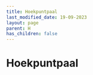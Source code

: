 ```yaml
---
title: Hoekpuntpaal
last_modified_date: 19-09-2023
layout: page
parent: H
has_children: false
---
```


Hoekpuntpaal
============

